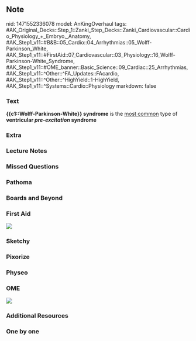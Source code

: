 ## Note
nid: 1471552336078
model: AnKingOverhaul
tags: #AK_Original_Decks::Step_1::Zanki_Step_Decks::Zanki_Cardiovascular::Cardio_Physiology_+_Embryo,_Anatomy, #AK_Step1_v11::#B&B::05_Cardio::04_Arrhythmias::05_Wolff-Parkinson_White, #AK_Step1_v11::#FirstAid::07_Cardiovascular::03_Physiology::16_Wolff-Parkinson-White_Syndrome, #AK_Step1_v11::#OME_banner::Basic_Science::09_Cardiac::25_Arrhythmias, #AK_Step1_v11::^Other::^FA_Updates::FAcardio, #AK_Step1_v11::^Other::^HighYield::1-HighYield, #AK_Step1_v11::^Systems::Cardio::Physiology
markdown: false

### Text
<div>
  <b>{{c1::Wolff-Parkinson-White}} syndrome</b> is the <u>most
  common</u> type of <b>ventricular <i>pre-excitation</i>
  syndrome</b>
</div>

### Extra


### Lecture Notes


### Missed Questions


### Pathoma


### Boards and Beyond


### First Aid
<img src="tmp2bkCYa.png">

### Sketchy


### Pixorize


### Physeo


### OME
<div class="ome-widget">
  <a href=
  "https://onlinemeded.org/spa/cardiac/arrhythmias/acquire?ref=anki">
  <img src="_OME_AnkiFlashcards_Lesson_4.png"></a>
</div>

### Additional Resources


### One by one

